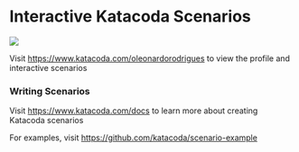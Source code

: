 # Interactive Katacoda Scenarios

[![](http://shields.katacoda.com/katacoda/oleonardorodrigues/count.svg)](https://www.katacoda.com/oleonardorodrigues "Get your profile on Katacoda.com")

Visit https://www.katacoda.com/oleonardorodrigues to view the profile and interactive scenarios

### Writing Scenarios
Visit https://www.katacoda.com/docs to learn more about creating Katacoda scenarios

For examples, visit https://github.com/katacoda/scenario-example
